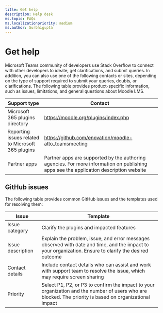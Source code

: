 ```yaml
---
title: Get help
description: Help desk
ms.topic: FAQs
ms.localizationpriority: medium
ms.author: Surbhigupta
---
```


# Get help

Microsoft Teams community of developers use Stack Overflow to connect with other developers to ideate, get clarifications, and submit queries. In addition, you can also use one of the following contacts or sites, depending on the type of support required to submit your queries, doubts, or clarifications. The following table provides product-specific information, such as issues, limitations, and general questions about Moodle LMS.

|Support type| Contact|
|------------|--------|
|Microsoft 365 plugins directory| https://moodle.org/plugins/index.php|
|Reporting issues related to Microsoft 365 plugins| https://github.com/enovation/moodle-atto_teamsmeeting|
|Partner apps| Partner apps are supported by the authoring agencies. For more information on publishing apps see the application description website|

   
## GitHub issues

The following table provides common GitHub issues and the templates used for resolving them:

|Issue| Template|
|-----|---------|
|Issue category| Clarify the plugins and impacted features|
|Issue description| Explain the problem, issue, and error messages observed with date and time, and the impact to your organization. Ensure to clarify the desired outcome|
|Contact details| Include contact details who can assist and work with support team to resolve the issue, which may require screen sharing|
|Priority| Select P1, P2, or P3 to confirm the impact to your organization and the number of users who are blocked. The priority is based on organizational impact|